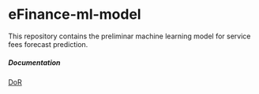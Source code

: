 # eFinance-ml-model

This repository contains the preliminar machine learning model for service fees forecast prediction. 

##### Documentation

[DoR](https://github.com/cluster-8/eFinance-ml-model/docs/DOR.md)
